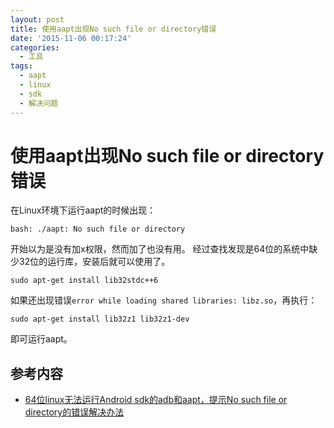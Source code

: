 ```yaml
---
layout: post
title: 使用aapt出现No such file or directory错误
date: '2015-11-06 00:17:24'
categories:
  - 工具
tags:
  - aapt
  - linux
  - sdk
  - 解决问题
---
```


# 使用aapt出现No such file or directory错误

在Linux环境下运行aapt的时候出现：

```
bash: ./aapt: No such file or directory
```

开始以为是没有加x权限，然而加了也没有用。
经过查找发现是64位的系统中缺少32位的运行库，安装后就可以使用了。

```
sudo apt-get install lib32stdc++6
```

如果还出现错误`error while loading shared libraries: libz.so`，再执行：

```
sudo apt-get install lib32z1 lib32z1-dev
```

即可运行aapt。

## 参考内容

+ [64位linux无法运行Android sdk的adb和aapt，提示No such file or directory的错误解决办法](http://www.phperz.com/article/14/1212/40796.html)
